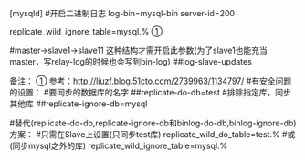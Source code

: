 [mysqld]
#开启二进制日志
log-bin=mysql-bin
server-id=200

replicate_wild_ignore_table=mysql.%	①

#master->slave1->slave11 这种结构才需开启此参数(为了slave1也能充当master，写relay-log的时候也会写到bin-log)
##log-slave-updates



备注：
①	参考：http://liuzf.blog.51cto.com/2739963/1134797/
#有安全问题的设置：
#要同步的数据库的名字
##replicate-do-db=test
#排除指定库，同步其他库
##replicate-ignore-db=mysql

#替代(replicate-do-db,replicate-ignore-db和binlog-do-db,binlog-ignore-db)方案：
#只需在Slave上设置(只同步test库)
replicate_wild_do_table=test.%
#或(同步mysql之外的库)
replicate_wild_ignore_table=mysql.%